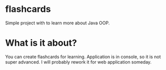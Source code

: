 # flashcards
Simple project with to learn more about Java OOP. 

# What is it about? 
You can create flashcards for learning. Application is in console, so it is not super advanced. I will probably rework it for web application someday.
